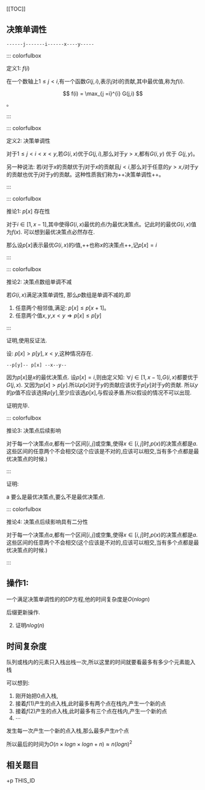 
[[TOC]]

## 决策单调性

```
------j-------i------x----y-----
```

::: colorfulbox

定义1: $f(i)$

在一个数轴上$1 \leqslant j< i$,有一个函数$G(j,i)$,表示$j$对$i$的贡献,其中最优值,称为$f(i)$.

$$
f(i) = \max_{j =i}^{i} G(j,i)
$$。

:::


::: colorfulbox

定义2: 决策单调性

对于$1 \leqslant j< i < x < y$,若$G(i,x)$优于$G(j,i)$,那么对于$y > x$,都有$G(i,y)$ 优于 $G(j,y)$。


另一种说法: 若$i$对于$x$的贡献优于$j$对于$x$的贡献且$j < i$,那么对于任意的$y>x$,$i$对于$y$的贡献也优于$j$对于$y$的贡献。这种性质我们称为++决策单调性++。

:::


::: colorfulbox

推论1: $p[x]$ 存在性

对于$i \in [1,x-1]$,其中使得$G(i,x)$最优的点$i$为最优决策点。记此时的最优$G(i,x)$值为$f(x)$. 可以想到最优决策点必然存在. 

那么设$p[x]$表示最优$G(i,x)$的$i$值,++也称$x$的决策点++,记$p[x] = i$

:::

::: colorfulbox

推论2: 决策点数组单调不减


若$G(i,x)$满足决策单调性, 那么$p$数组是单调不减的,即

1. 任意两个相邻值,满足: $p[x] \leqslant p[x+1]$。
2. 任意两个值$x,y$,$x < y \Rightarrow p[x] \leqslant p[y]$

:::


证明,使用反证法.



设: $p[x] > p[y], x < y$,这种情况存在.

```
--p[y]-- p[x] --x--y--
```

因为$p[x]$是$x$的最优决策点. 设$p[x] = i$,则由定义知: $\forall j \in [1,x-1]$,$G(i,x)$都要优于$G(j,x)$.
又因为$p[x] > p[y]$.所以$p[x]$对于$y$的贡献应该优于$p[y]$对于$y$的贡献.
所以$y$的$p$值不应该选择$p[y]$,至少应该选$p[x]$,与假设矛盾.所以假设的情况不可以出现.

证明完毕.


::: colorfulbox

推论3: 决策点后续影响

对于每一个决策点$a$,都有一个区间$[i,j]$或空集,使得$x \in [i,j]$时,$p(x)$的决策点都是$a$.这些区间的任意两个不会相交(这个应该是不对的,应该可以相交,当有多个点都是最优决策点的时候.)

:::

证明:

a 要么是最优决策点,要么不是最优决策点.



::: colorfulbox

推论4: 决策点后续影响具有二分性

对于每一个决策点$a$,都有一个区间$[i,j]$或空集,使得$x \in [i,j]$时,$p(x)$的决策点都是$a$.这些区间的任意两个不会相交(这个应该是不对的,应该可以相交,当有多个点都是最优决策点的时候.)

:::


## 操作1:

一个满足决策单调性的的DP方程,他的时间复杂度是$O(nlogn)$

后缀更新操作.

2. 证明$nlog(n)$

## 时间复杂度

队列或栈内的元素只入栈出栈一次,所以这里的时间就要看最多有多少个元素能入栈

可以想到:

1. 刚开始把0点入栈,
2. 接着$f(1)$产生的点入栈,此时最多有两个点在栈内,产生一个新的点
3. 接着$f(2)$产生的点入栈,此时最多有三个点在栈内,产生一个新的点
4. $\cdots$

发生每一次产生一个新的点入栈,那么最多产生$n$个点

所以最后的时间为$O(n \times logn \times logn + n) \approx n(logn)^2$

## 相关题目

+p THIS_ID
